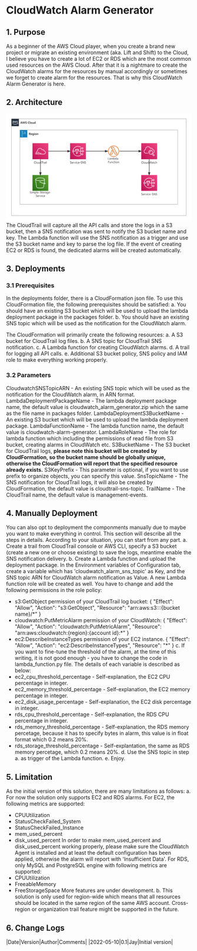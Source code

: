 # CloudWatch Alarm Generator

## 1. Purpose
As a beginner of the AWS Cloud player, when you create a brand new project or migrate an existing environment (aka. Lift and Shift) to the Cloud, I believe you have to create a lot of EC2 or RDS which are the most common used resources on the AWS Cloud. After that it is a nightmare to create the CloudWatch alarms for the resources by manual accordingly or sometimes we forget to create alarm for the resources. That is why this CloudWatch Alarm Generator is here.

## 2. Architecture
![solution architecture](https://github.com/jayhebe/cloudwatch_alarm_generator/raw/main/images/cag.png)
The CloudTrail will capture all the API calls and store the logs in a S3 bucket, then a SNS notification was sent to notify the S3 bucket name and key. The Lambda function will use the SNS notification as a trigger and use the S3 bucket name and key to parse the log file. If the event of creating EC2 or RDS is found, the dedicated alarms will be created automatically.

## 3. Deployments
### 3.1 Prerequisites
In the deployments folder, there is a CloudFormation json file. To use this CloudFormation file, the following prerequisites should be satisfied:
a. You should have an existing S3 bucket which will be used to upload the lambda deployment package in the packages folder.
b. You should have an existing SNS topic which will be used as the notification for the CloudWatch alarm.

The CloudFormation will primarily create the following resources:
a. A S3 bucket for CloudTrail log files.
b. A SNS topic for CloudTrail SNS notification.
c. A Lambda function for creating CloudWatch alarms.
d. A trail for logging all API calls.
e. Additional S3 bucket policy, SNS policy and IAM role to make everything working properly.

### 3.2 Parameters
CloudwatchSNSTopicARN - An existing SNS topic which will be used as the notification for the CloudWatch alarm, in ARN format.
LambdaDeploymentPackageName - The lambda deployment package name, the default value is cloudwatch_alarm_generator.zip which the same as the file name in packages folder.
LambdaDeploymentS3BucketName - An existing S3 bucket which will be used to upload the lambda deployment package.
LambdaFunctionName - The lambda function name, the default value is cloudwatch-alarm-generator.
LambdaRoleName - The role for lambda function which including the permissions of read file from S3 bucket, creating alarms in CloudWatch etc.
S3BucketName - The S3 bucket for CloudTrail logs, **please note this bucket will be created by CloudFormation, so the bucket name should be globally unique, otherwise the CloudFormation will report that the specified resource already exists.**
S3KeyPrefix - This parameter is optional, if you want to use prefix to organize objects, you can specify this value.
SnsTopicName - The SNS notification for CloudTrail logs, it will also be created by CloudFormation, the default value is cloudtrail-sns-topic.
TrailName - The CloudTrail name, the default value is management-events.

## 4. Manually Deployment
You can also opt to deployment the componments manually due to maybe you want to make everything in control. This section will describe all the steps in details. According to your situation, you can start from any part.
a. Create a trail from CloudTrail console or AWS CLI, specify a S3 bucket (create a new one or choose existing) to save the logs, meantime enable the SNS notification delivery.
b. Create a Lambda function and upload the deployment package. In the Environment variables of Configuration tab, create a variable which has 'cloudwatch_alarm_sns_topic' as Key, and the SNS topic ARN for CloudWatch alarm notification as Value. A new Lambda function role will be created as well. You have to change and add the following permissions in the role policy:
* s3:GetObject permission of your CloudTrail log bucket:
{
    "Effect": "Allow",
    "Action": "s3:GetObject",
    "Resource": "arn:aws:s3:::{bucket name}/*"
}
* cloudwatch:PutMetricAlarm permission of your CloudWatch:
{
    "Effect": "Allow",
    "Action": "cloudwatch:PutMetricAlarm",
    "Resource": "arn:aws:cloudwatch:{region}:{account id}:*"
}
* ec2:DescribeInstanceTypes permission of your EC2 instance.
{
    "Effect": "Allow",
    "Action": "ec2:DescribeInstanceTypes",
    "Resource": "*"
}
c. If you want to fine-tune the threshold of the alarm, at the time of this writing, it is not good enough - you have to change the code in lambda_function.py file. The details of each variable is described as below:
* ec2_cpu_threshold_percentage - Self-explanation, the EC2 CPU percentage in integer.
* ec2_memory_threshold_percentage - Self-explanation, the EC2 memory percentage in integer.
* ec2_disk_usage_percentage - Self-explanation, the EC2 disk percentage in integer.
* rds_cpu_threshold_percentage - Self-explanation, the RDS CPU percentage in integer.
* rds_memory_threshold_percentage - Self-explanation, the RDS memory percetage, because it has to specify bytes in alarm, this value is in float format which 0.2 means 20%.
* rds_storage_threshold_percentage - Self-explantation, the same as RDS memory percetage, which 0.2 means 20%.
d. Use the SNS topic in step a. as trigger of the Lambda function.
e. Enjoy.

## 5. Limitation
As the initial version of this solution, there are many limitations as follows:
a. For now the solution only supports EC2 and RDS alarms.
For EC2, the following metrics are supported:
* CPUUtilization
* StatusCheckFailed_System
* StatusCheckFailed_Instance
* mem_used_percent
* disk_used_percent
In order to make mem_used_percent and disk_used_percent working properly, please make sure the CloudWatch Agent is installed and at least the default configuration has been applied, otherwise the alarm will report with 'Insufficient Data'.
For RDS, only MySQL and PostgreSQL engine with following metrics are supported:
* CPUUtilization
* FreeableMemory
* FreeStorageSpace
More features are under development.
b. This solution is only used for region-wide which means that all resources should be located in the same region of the same AWS account. Cross-region or organization trail feature might be supported in the future.

## 6. Change Logs
|Date|Version|Author|Comments|
|2022-05-10|0.1|Jay|Initial version|